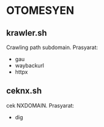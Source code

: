 # OTOMESYEN

## krawler.sh
Crawling path subdomain. Prasyarat:
- gau
- waybackurl
- httpx

## ceknx.sh
cek NXDOMAIN. Prasyarat:
- dig
